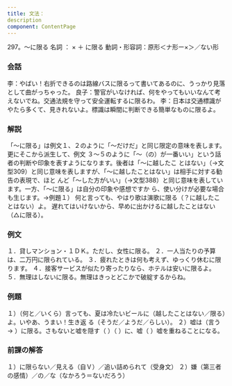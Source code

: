 ```yaml
---
title: 文法：
description
component: ContentPage
---
```



297。～に限る
名詞 ： × ＋ に限る
動詞・形容詞：原形＜ナ形ー×＞／ない形
### 会話
李：やばい！右折できるのは路線バスに限るって書いてあるのに、うっかり見落として曲がっちゃった。 良子：警官がいなければ、何をやってもいいなんて考えないでね。交通法規を守って安全運転するに限るわ。
李：日本は交通標識がやたら多くて、見きれないよ。標識は瞬間に判断できる簡単なものに限るよ。
### 解説
「～に限る」は例文１、２のように「～だけだ」と同じ限定の意味を表します。更にそこから派生して、例文
３～５のように「～（の）が一番いい」という話者の判断や印象を表すようになります。後者は「～に越したこ とはない」（→文型309）と同じ意味を表しますが、「～に越したことはない」は相手に対する勧告の表現で、ほと んど「～した方がいい」（→文型388）と同じ意味を表しています。一方、「～に限る」は自分の印象や感想ですか ら、使い分けが必要な場合も生じます。→例題１）
何と言っても、やはり歌は演歌に限る（？に越したことはない）よ。 遅れてはいけないから、早めに出かけるに越したことはない（△に限る）。
### 例文
１．貸しマンション・１ＤＫ。ただし、女性に限る。
２．一人当たりの予算は、二万円に限られている。
３．疲れたときは何も考えず、ゆっくり休むに限ります。
４．接客サービスが似たり寄ったりなら、ホテルは安いに限るよ。
５．無理はしないに限る。無理はきっとどこかで破綻するからね。
### 例題
１）（何と／いくら）言っても、夏は冷たいビールに（越したことはない／限る）よ。いやあ、うまい！生き返 る（そうだ／ようだ／らしい）。
２）嘘は（言う→ ）に限る。さもないと嘘を隠す（ ）（ ）に、嘘（ ）嘘を重ねることになる。
### 前課の解答
１）に限らない／見える（自Ｖ）／追い詰められて（受身文）
２）嫌（第三者の感情）／の／な（なかろう＝ないだろう）
